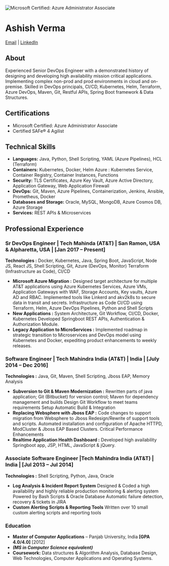 ![Microsoft Certified: Azure Administrator Associate](https://images.credly.com/size/340x340/images/336eebfc-0ac3-4553-9a67-b402f491f185/azure-administrator-associate-600x600.png)


# Ashish Verma
[Email](mailto:ashishverma.pu@gmail.com) | [LinkedIn](https://www.linkedin.com/in/ashish-verma-pu/)

## About
Experienced Senior DevOps Engineer with a demonstrated history of designing and developing high availability mission critical applications. Implementing complex non-prod and prod environments in cloud and on-premise. Skilled in DevOps principals, CI/CD, Kubernetes, Helm, Terraform, Azure DevOps, Maven, Git, Restful APIs, Spring Boot framework & Data Structures.


## Certifications
- Microsoft Certified: Azure Administrator Associate
- Certified SAFe® 4 Agilist

## Technical Skills
- **Languages:** Java, Python, Shell Scripting, YAML (Azure Pipelines), HCL (Terraform)
- **Containers:** Kubernetes, Docker, Helm Azure : Kubernetes Service, Container Registry, Container Instances, Functions
- **Security:** TLS Certificates, Azure Key Vault, Azure Active Directory, Application Gateway, Web Application Firewall
- **DevOps:** Git, Maven, Azure Pipelines, Containerization, Jenkins, Ansible, Prometheus, Docker
- **Databases and Storage:** Oracle, MySQL, MongoDB, Azure Cosmos DB, Azure Storage
- **Services:** REST APIs & Microservices


## Professional Experience

### **Sr DevOps Engineer | Tech Mahinda (AT&T) | San Ramon, USA & Alpharetta, USA | [Jan 2017 – Present]**

**Technologies :** Docker, Kubernetes, Java, Spring Boot, JavaScript, Node JS, React JS, Shell Scripting, Git, Azure (DevOps, Monitor) Terraform (Infrastructure as Code), CI/CD
- **Microsoft Azure Migration :** Designed target architecture for multiple AT&T applications using Azure Kubernetes Services, Azure VMs, Application Gateways with WAF,  Storage Accounts, Key vaults, Azure AD and RBAC. Implemented tools like Linkerd and akv2k8s to secure data in transit and secrets. Infrastructure as Code CI/CD using Terraform, Helm, Azure DevOps Pipelines, Python and Shell Scripts
- **New Applications :** System Architecture, Git Workflow, CI/CD, Docker, Kubernetes Developed Springboot REST APIs, Authentication & Authorization Module.
- **Legacy Application to MicroServices :** Implemented roadmap in strategic transition to Microservices and DevOps model using Kubernetes and Docker, expediting product enhancements to weekly releases.

### **Software Engineer | Tech Mahindra India (AT&T) | India | [July 2014 – Dec 2016]**

**Technologies :** Java, Git, Maven, Shell Scripting, Jboss EAP, Memory Analysis
- **Subversion to Git & Maven Modernization :** Rewritten parts of java application; Git (Bitbucket) for version control; Maven for dependency management and builds Design Git Workflow to meet teams requirements Setup Automatic Build & Integration 
-	**Replacing Websphere with Jboss EAP :** Code changes to support migration from Websphere to Jboss Redesign/Rewrite of support tools and scripts. Automated installation and configuration of Apache HTTPD, ModCluster & Jboss EAP Based Clusters. Critical Performance Enhancements 
-	**Realtime Application Health Dashboard :**  Developed high availability Springboot app, JSP, HTML, JavaScript & jQuery.

### **Associate Software Engineer |Tech Mahindra India (AT&T) | India | [Jul 2013 – Jul 2014]**

**Technologies :** Shell Scripting, Python, Java, Oracle 
-	**Log Analysis & Incident Report System** Designed & Coded a high availability and highly reliable production monitoring & alerting system Powered by Bash Scripts & Oracle Database Automatic failure detection, recovery & tickets in JIRA 
-	**Custom Alerting Scripts & Reporting Tools** Written over 10 small custom alerting scripts and reporting tools 


### **Education**

- **Master of Computer Applications** – Panjab University, India **[GPA 4.0/4.0]** [2012]
- _**(MS in Computer Science equivalent)**_
- **Coursework:** Data structures & Algorithm Analysis, Database Design, Web Technologies, Computer Applications and Operating Systems.

